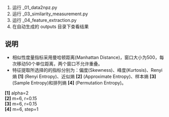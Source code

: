 1. 运行 _01_data2npz.py
2. 运行 _03_similarity_measurement.py
3. 运行 _04_feature_extraction.py
4. 在自动生成的 outputs 目录下查看结果

## 说明
* 相似性度量指标采用曼哈顿距离(Manhattan Distance)，窗口大小为500，每次移动50个单位距离，两个窗口不允许重叠。
* 特征提取所选择的的指标分别为：偏度(Skewness)、峰度(Kurtosis)、Renyi熵 __[1]__ (Renyi Entropy)、近似熵 __[2]__ (Approximate Entropy)、样本熵 __[3]__ (Sample Entropy)和排列熵 __[4]__ (Permutation Entropy)。

__[1]__ alpha=2  
__[2]__ m=6, r=0.15  
__[3]__ m=6, r=0.15  
__[4]__ m=6, step=1